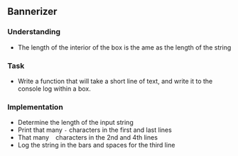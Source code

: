 ## Bannerizer

### Understanding
- The length of the interior of the box is the ame as the length of the string

### Task
- Write a function that will take a short line of text, and write it to the console log within a box.

### Implementation
- Determine the length of the input string
- Print that many `-` characters in the first and last lines
- That many ` ` characters in the 2nd and 4th lines
- Log the string in the bars and spaces for the third line